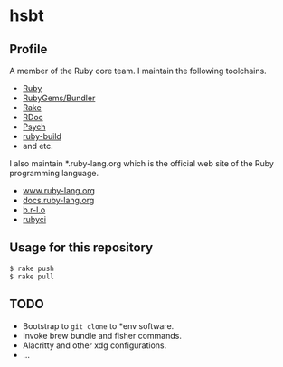 # hsbt

## Profile

A member of the Ruby core team. I maintain the following toolchains.

* [Ruby](https://github.com/ruby/ruby)
* [RubyGems/Bundler](https://github.com/rubygems/rubygems)
* [Rake](https://github.com/ruby/rake)
* [RDoc](https://github.com/ruby/rdoc)
* [Psych](https://github.com/ruby/psych)
* [ruby-build](https://github.com/rbenv/ruby-build)
* and etc.

I also maintain *.ruby-lang.org which is the official web site of the Ruby programming language.

* [www\.ruby\-lang\.org](https://github.com/ruby/www.ruby-lang.org)
* [docs\.ruby\-lang\.org](https://github.com/ruby/docs.ruby-lang.org)
* [b\.r\-l\.o](https://github.com/ruby/b.r-l.o)
* [rubyci](https://github.com/ruby/rubyci)

## Usage for this repository

```
$ rake push
$ rake pull
```

## TODO

* Bootstrap to `git clone` to *env software.
* Invoke brew bundle and fisher commands.
* Alacritty and other xdg configurations.
* ...
